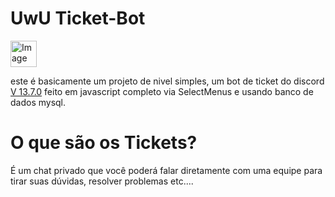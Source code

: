 # UwU Ticket-Bot 
 
 <img src="https://media.discordapp.net/attachments/803646280492515390/982968487653814333/logo-ticket-1024.png" alt="Image" height="42" width="42">

este é basicamente um projeto de nivel simples, um bot de ticket do discord [V 13.7.0](https://www.npmjs.com/package/discord.js/v/13.7.0) feito em javascript completo via SelectMenus e usando banco de dados mysql.

# O que são os Tickets? 

É um chat privado que você poderá falar diretamente com uma equipe para tirar suas dúvidas, resolver problemas etc....

